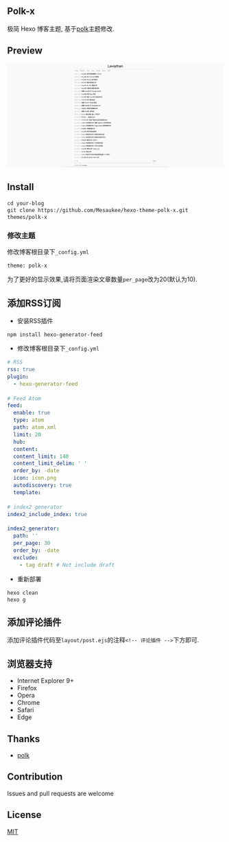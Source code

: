 ## Polk-x

极简 Hexo 博客主题, 基于[polk](https://github.com/chunqiuyiyu/hexo-theme-polk)主题修改.

## Preview

![preview](https://github.com/Mesaukee/hexo-theme-polk-x/blob/master/preview.png?raw=true)

## Install

```shell
cd your-blog
git clone https://github.com/Mesaukee/hexo-theme-polk-x.git themes/polk-x
```

### 修改主题
修改博客根目录下`_config.yml`
```
theme: polk-x
```
为了更好的显示效果,请将页面渲染文章数量`per_page`改为20(默认为10).

## 添加RSS订阅
* 安装RSS插件
```shell
npm install hexo-generator-feed
```

* 修改博客根目录下`_config.yml`
```yml
# RSS
rss: true
plugin:
  - hexo-generator-feed

# Feed Atom
feed:
  enable: true
  type: atom
  path: atom.xml
  limit: 20
  hub:
  content:
  content_limit: 140
  content_limit_delim: ' '
  order_by: -date
  icon: icon.png
  autodiscovery: true
  template:

# index2 generator
index2_include_index: true

index2_generator:
  path: ''
  per_page: 30
  order_by: -date
  exclude:
    - tag draft # Not include draft
```

* 重新部署

```shell
hexo clean
hexo g
```

## 添加评论插件

添加评论插件代码至`layout/post.ejs`的注释`<!-- 评论插件 -->`下方即可.

## 浏览器支持

- Internet Explorer 9+
- Firefox
- Opera
- Chrome
- Safari
- Edge

## Thanks

* [polk](https://github.com/chunqiuyiyu/hexo-theme-polk)

## Contribution

Issues and pull requests are welcome

## License

[MIT](LICENSE)
